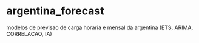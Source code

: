 # argentina_forecast
modelos de previsao de carga horaria e mensal da argentina (ETS, ARIMA, CORRELACAO, IA)
